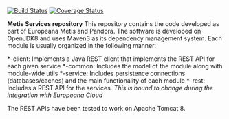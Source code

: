 [![Build Status](https://travis-ci.org/europeana/metis-framework.svg?branch=develop)](https://travis-ci.org/europeana/metis-framework)
[![Coverage Status](https://coveralls.io/repos/github/europeana/metis-framework/badge.svg?branch=develop)](https://coveralls.io/github/europeana/metis-framework?branch=develop)

**Metis Services repository**
This repository contains the code developed as part of Europeana Metis and Pandora.
The software is developed on OpenJDK8 and uses Maven3 as its dependency management system.
Each module is usually organized in the following manner:

 *-client: Implements a Java REST client that implements the REST API for each given service
 *-common: Includes the model of the module along with module-wide utils
 *-service: Includes persistence connections (databases/caches) and the main functionality of each module
 *-rest: Includes a REST API for the services. _This is bound to change during the integration with Europeana Cloud_

The REST APIs have been tested to work on Apache Tomcat 8.
